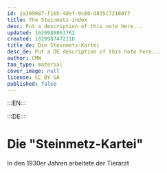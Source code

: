 ```yaml
---
id: 2a309087-f165-4def-9c60-d835c7218077
title: The Steinmetz-index
desc: Put a description of this note here...
updated: 1620988063762
created: 1620987472118
title_de: Die Steinmetz-Kartei
desc_de: Put a DE description of this note here...
author: CMW
tao_type: material
cover_image: null
license: CC BY-SA
published: false
---
```



:::EN:::

:::DE:::

# Die "Steinmetz-Kartei"

In den 1930er Jahren arbeitete der Tierarzt 